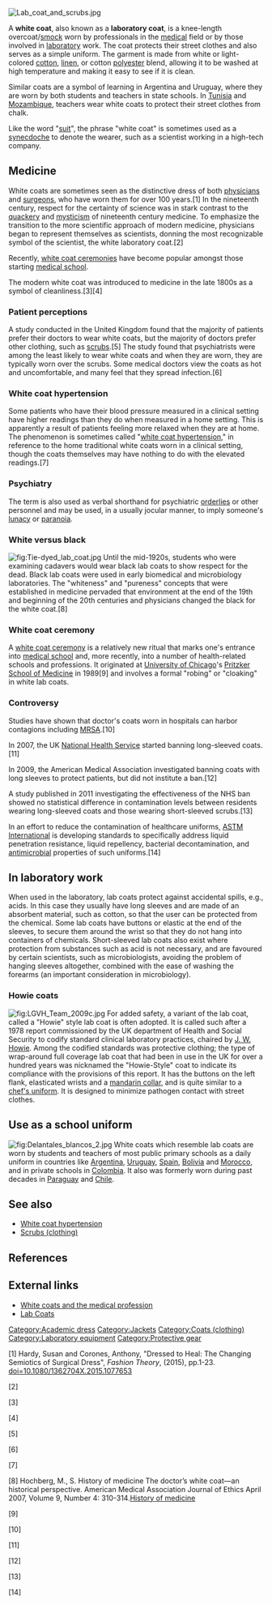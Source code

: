 ![](Lab_coat_and_scrubs.jpg "Lab_coat_and_scrubs.jpg")

A **white coat**, also known as a **laboratory coat**, is a knee-length
overcoat/[smock](Smock-frock "wikilink") worn by professionals in the
[medical](medicine "wikilink") field or by those involved in
[laboratory](laboratory "wikilink") work. The coat protects their street
clothes and also serves as a simple uniform. The garment is made from
white or light-colored [cotton](cotton "wikilink"),
[linen](linen "wikilink"), or cotton [polyester](polyester "wikilink")
blend, allowing it to be washed at high temperature and making it easy
to see if it is clean.

Similar coats are a symbol of learning in Argentina and Uruguay, where
they are worn by both students and teachers in state schools. In
[Tunisia](Tunisia "wikilink") and [Mozambique](Mozambique "wikilink"),
teachers wear white coats to protect their street clothes from chalk.

Like the word "[suit](suit_(clothing) "wikilink")", the phrase "white
coat" is sometimes used as a [synecdoche](synecdoche "wikilink") to
denote the wearer, such as a scientist working in a high-tech company.

## Medicine

White coats are sometimes seen as the distinctive dress of both
[physicians](physician "wikilink") and [surgeons](surgeon "wikilink"),
who have worn them for over 100 years.[1] In the nineteenth century,
respect for the certainty of science was in stark contrast to the
[quackery](quackery "wikilink") and
[mysticism](Medieval_medicine "wikilink") of nineteenth century
medicine. To emphasize the transition to the more scientific approach of
modern medicine, physicians began to represent themselves as scientists,
donning the most recognizable symbol of the scientist, the white
laboratory coat.[2]

Recently, [white coat ceremonies](white_coat_ceremony "wikilink") have
become popular amongst those starting [medical
school](medical_school "wikilink").

The modern white coat was introduced to medicine in the late 1800s as a
symbol of cleanliness.[3][4]

### Patient perceptions

A study conducted in the United Kingdom found that the majority of
patients prefer their doctors to wear white coats, but the majority of
doctors prefer other clothing, such as
[scrubs](scrubs_(clothing) "wikilink").[5] The study found that
psychiatrists were among the least likely to wear white coats and when
they are worn, they are typically worn over the scrubs. Some medical
doctors view the coats as hot and uncomfortable, and many feel that they
spread infection.[6]

### White coat hypertension

Some patients who have their blood pressure measured in a clinical
setting have higher readings than they do when measured in a home
setting. This is apparently a result of patients feeling more relaxed
when they are at home. The phenomenon is sometimes called "[white coat
hypertension](white_coat_hypertension "wikilink")," in reference to the
home traditional white coats worn in a clinical setting, though the
coats themselves may have nothing to do with the elevated readings.[7]

### Psychiatry

The term is also used as verbal shorthand for psychiatric
[orderlies](orderly "wikilink") or other personnel and may be used, in a
usually jocular manner, to imply someone's [lunacy](lunatic "wikilink")
or [paranoia](paranoia "wikilink").

### White versus black

![](Tie-dyed_lab_coat.jpg "fig:Tie-dyed_lab_coat.jpg") Until the
mid-1920s, students who were examining cadavers would wear black lab
coats to show respect for the dead. Black lab coats were used in early
biomedical and microbiology laboratories. The "whiteness" and "pureness"
concepts that were established in medicine pervaded that environment at
the end of the 19th and beginning of the 20th centuries and physicians
changed the black for the white coat.[8]

### White coat ceremony

A [white coat ceremony](white_coat_ceremony "wikilink") is a relatively
new ritual that marks one's entrance into [medical
school](medical_school "wikilink") and, more recently, into a number of
health-related schools and professions. It originated at [University of
Chicago](University_of_Chicago "wikilink")'s [Pritzker School of
Medicine](Pritzker_School_of_Medicine "wikilink") in 1989[9] and
involves a formal "robing" or "cloaking" in white lab coats.

### Controversy

Studies have shown that doctor's coats worn in hospitals can harbor
contagions including
[MRSA](Methicillin-resistant_Staphylococcus_aureus "wikilink").[10]

In 2007, the UK [National Health
Service](National_Health_Service "wikilink") started banning
long-sleeved coats.[11]

In 2009, the American Medical Association investigated banning coats
with long sleeves to protect patients, but did not institute a ban.[12]

A study published in 2011 investigating the effectiveness of the NHS ban
showed no statistical difference in contamination levels between
residents wearing long-sleeved coats and those wearing short-sleeved
scrubs.[13]

In an effort to reduce the contamination of healthcare uniforms, [ASTM
International](ASTM_International "wikilink") is developing standards to
specifically address liquid penetration resistance, liquid repellency,
bacterial decontamination, and [antimicrobial](antimicrobial "wikilink")
properties of such uniforms.[14]

## In laboratory work

When used in the laboratory, lab coats protect against accidental
spills, e.g., acids. In this case they usually have long sleeves and are
made of an absorbent material, such as cotton, so that the user can be
protected from the chemical. Some lab coats have buttons or elastic at
the end of the sleeves, to secure them around the wrist so that they do
not hang into containers of chemicals. Short-sleeved lab coats also
exist where protection from substances such as acid is not necessary,
and are favoured by certain scientists, such as microbiologists,
avoiding the problem of hanging sleeves altogether, combined with the
ease of washing the forearms (an important consideration in
microbiology).

### Howie coats

![](LGVH_Team_2009c.jpg "fig:LGVH_Team_2009c.jpg") For added safety, a
variant of the lab coat, called a "Howie" style lab coat is often
adopted. It is called such after a 1978 report commissioned by the UK
department of Health and Social Security to codify standard clinical
laboratory practices, chaired by [J. W.
Howie](Sir_James_Howie "wikilink"). Among the codified standards was
protective clothing; the type of wrap-around full coverage lab coat that
had been in use in the UK for over a hundred years was nicknamed the
"Howie-Style" coat to indicate its compliance with the provisions of
this report. It has the buttons on the left flank, elasticated wrists
and a [mandarin collar](mandarin_collar "wikilink"), and is quite
similar to a [chef's uniform](chef's_uniform "wikilink"). It is designed
to minimize pathogen contact with street clothes.

## Use as a school uniform

![](Delantales_blancos_2.jpg "fig:Delantales_blancos_2.jpg") White coats
which resemble lab coats are worn by students and teachers of most
public primary schools as a daily uniform in countries like
[Argentina](Argentina "wikilink"), [Uruguay](Uruguay "wikilink"),
[Spain](Spain "wikilink"), [Bolivia](Bolivia "wikilink") and
[Morocco](Morocco "wikilink"), and in private schools in
[Colombia](Colombia "wikilink"). It also was formerly worn during past
decades in [Paraguay](Paraguay "wikilink") and
[Chile](Chile "wikilink").

## See also

-   [White coat hypertension](White_coat_hypertension "wikilink")
-   [Scrubs (clothing)](Scrubs_(clothing) "wikilink")

## References

## External links

-   [White coats and the medical
    profession](http://www.mja.com.au/public/issues/174_07_020401/mvdw/mvdw.html)
-   [Lab Coats](https://medicalcoats.com/mens-lab-coats.php)

[Category:Academic dress](Category:Academic_dress "wikilink")
[Category:Jackets](Category:Jackets "wikilink") [Category:Coats
(clothing)](Category:Coats_(clothing) "wikilink") [Category:Laboratory
equipment](Category:Laboratory_equipment "wikilink")
[Category:Protective gear](Category:Protective_gear "wikilink")

[1] Hardy, Susan and Corones, Anthony, "Dressed to Heal: The Changing
Semiotics of Surgical Dress", *Fashion Theory*, (2015), pp.1-23.
[doi=10.1080/1362704X.2015.1077653](https://dx.doi.org/10.1080/1362704X.2015.1077653)

[2]

[3]

[4]

[5]

[6]

[7]

[8] Hochberg, M., S. History of medicine The doctor’s white coat—an
historical perspective. American Medical Association Journal of Ethics
April 2007, Volume 9, Number 4: 310-314.[History of
medicine](http://journalofethics.ama-assn.org/2007/04/pdf/mhst1-0704.pdf)

[9]

[10]

[11]

[12]

[13]

[14]